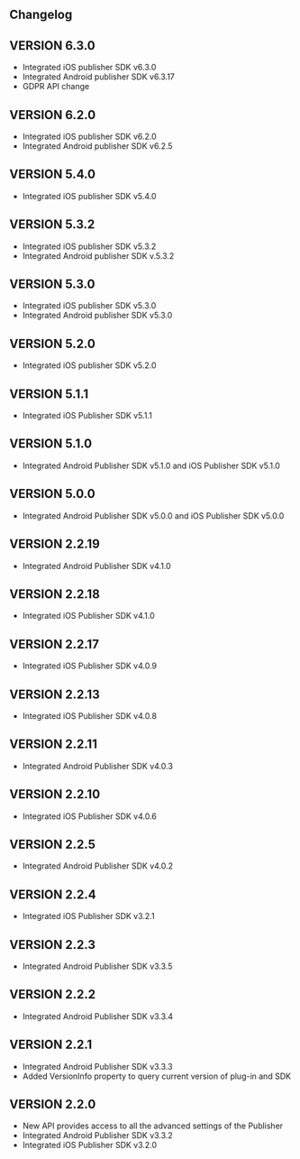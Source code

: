 ## Changelog

## VERSION 6.3.0
* Integrated iOS publisher SDK v6.3.0
* Integrated Android publisher SDK v6.3.17
* GDPR API change

## VERSION 6.2.0
* Integrated iOS publisher SDK v6.2.0
* Integrated Android publisher SDK v6.2.5

## VERSION 5.4.0
* Integrated iOS publisher SDK v5.4.0

## VERSION 5.3.2
* Integrated iOS publisher SDK v5.3.2
* Integrated Android publisher SDK v.5.3.2

## VERSION 5.3.0
* Integrated iOS publisher SDK v5.3.0
* Integrated Android publisher SDK v5.3.0

## VERSION 5.2.0
* Integrated iOS publisher SDK v5.2.0

## VERSION 5.1.1
* Integrated iOS Publisher SDK v5.1.1

## VERSION 5.1.0
* Integrated Android Publisher SDK v5.1.0 and iOS Publisher SDK v5.1.0

## VERSION 5.0.0
* Integrated Android Publisher SDK v5.0.0 and iOS Publisher SDK v5.0.0

## VERSION 2.2.19
* Integrated Android Publisher SDK v4.1.0

## VERSION 2.2.18
* Integrated iOS Publisher SDK v4.1.0

## VERSION 2.2.17
* Integrated iOS Publisher SDK v4.0.9

## VERSION 2.2.13
* Integrated iOS Publisher SDK v4.0.8

## VERSION 2.2.11
* Integrated Android Publisher SDK v4.0.3

## VERSION 2.2.10
* Integrated iOS Publisher SDK v4.0.6

## VERSION 2.2.5
* Integrated Android Publisher SDK v4.0.2

## VERSION 2.2.4
* Integrated iOS Publisher SDK v3.2.1

## VERSION 2.2.3
* Integrated Android Publisher SDK v3.3.5

## VERSION 2.2.2
* Integrated Android Publisher SDK v3.3.4

## VERSION 2.2.1
* Integrated Android Publisher SDK v3.3.3
* Added VersionInfo property to query current version of plug-in and SDK

## VERSION 2.2.0
* New API provides access to all the advanced settings of the Publisher
* Integrated Android Publisher SDK v3.3.2
* Integrated iOS Publisher SDK v3.2.0
